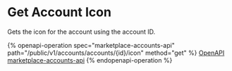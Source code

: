 # Get Account Icon

Gets the icon for the account using the account ID.

{% openapi-operation spec="marketplace-accounts-api" path="/public/v1/accounts/accounts/{id}/icon" method="get" %}
[OpenAPI marketplace-accounts-api](https://api.platform.softwareone.com/public/v1/accounts/openapi.json)
{% endopenapi-operation %}
